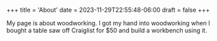 +++
title = 'About'
date = 2023-11-29T22:55:48-06:00
draft = false
+++


My page is about woodworking.  I got my hand into woodworking when I bought a table saw off Craiglist for $50 and build a workbench using it.  